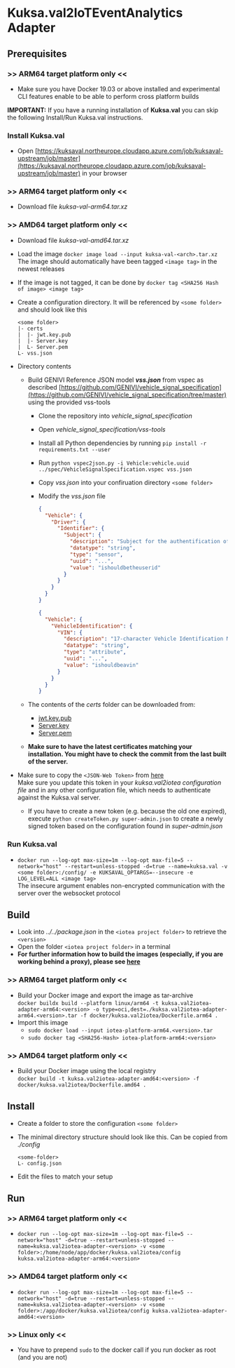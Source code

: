 <!---
  Copyright (c) 2021 Bosch.IO GmbH

  This Source Code Form is subject to the terms of the Mozilla Public
  License, v. 2.0. If a copy of the MPL was not distributed with this
  file, You can obtain one at https://mozilla.org/MPL/2.0/.

  SPDX-License-Identifier: MPL-2.0
-->

# Kuksa.val2IoTEventAnalytics Adapter

## Prerequisites

### >> ARM64 target platform only <<

- Make sure you have Docker 19.03 or above installed and experimental CLI features enable to be able to perform cross platform builds

__IMPORTANT:__ If you have a running installation of __Kuksa.val__ you can skip the following Install/Run Kuksa.val instructions.

### Install Kuksa.val

- Open [https://kuksaval.northeurope.cloudapp.azure.com/job/kuksaval-upstream/job/master](https://kuksaval.northeurope.cloudapp.azure.com/job/kuksaval-upstream/job/master) in your browser

### >> ARM64 target platform only <<

- Download file _kuksa-val-arm64.tar.xz_

### >> AMD64 target platform only <<

- Download file _kuksa-val-amd64.tar.xz_

- Load the image `docker image load --input kuksa-val-<arch>.tar.xz`<br>
  The image should automatically have been tagged `<image tag>` in the newest releases
- If the image is not tagged, it can be done by `docker tag <SHA256 Hash of image> <image tag>`

- Create a configuration directory. It will be referenced by `<some folder>` and should look like this

  ```code
  <some folder>
  |- certs
  |  |- jwt.key.pub
  |  |- Server.key
  |  L- Server.pem
  L- vss.json
  ```

- Directory contents
  - Build GENIVI Reference JSON model **_vss.json_** from vspec as described [https://github.com/GENIVI/vehicle_signal_specification](https://github.com/GENIVI/vehicle_signal_specification/tree/master) using the provided vss-tools
    - Clone the repository into _vehicle\_signal\_specification_
    - Open _vehicle\_signal\_specification/vss-tools_
    - Install all Python dependencies by running `pip install -r requirements.txt --user`
    - Run `python vspec2json.py -i Vehicle:vehicle.uuid ../spec/VehicleSignalSpecification.vspec vss.json`
    - Copy _vss.json_ into your confiruation directory `<some folder>`
    - Modify the _vss.json_ file

      ```json
      {
        "Vehicle": {
          "Driver": {
            "Identifier": {
              "Subject": {
                "description": "Subject for the authentification of the occupant. E.g. UserID 7331677",
                "datatype": "string",
                "type": "sensor",
                "uuid": "...",
                "value": "ishouldbetheuserid"                         // Add a default value for the Subject
              }
            }
          }
        }
      }

      {
        "Vehicle": {
          "VehicleIdentification": {
            "VIN": {
              "description": "17-character Vehicle Identification Number (VIN) as defined by ISO 3779",
              "datatype": "string",
              "type": "attribute",
              "uuid": "...",
              "value": "ishouldbeavin"                                // Add a default value for the VIN
            }
          }
        }
      }
      ```

  - The contents of the _certs_ folder can be downloaded from:
    - [jwt.key.pub](https://raw.githubusercontent.com/eclipse/kuksa.val/master/kuksa_certificates/jwt/jwt.key.pub)
    - [Server.key](https://raw.githubusercontent.com/eclipse/kuksa.val/master/kuksa_certificates/Server.key)
    - [Server.pem](https://raw.githubusercontent.com/eclipse/kuksa.val/master/kuksa_certificates/Server.pem)
  - __Make sure to have the latest certificates matching your installation. You might have to check the commit from the last built of the server.__

- Make sure to copy the `<JSON-Web Token>` from [here](https://github.com/eclipse/kuksa.val/blob/master/certificates/jwt/super-admin.json.token)<br>
  Make sure you update this token in your _kuksa.val2iotea configuration file_ and in any other configuration file, which needs to authenticate against the Kuksa.val server.
  - If you have to create a new token (e.g. because the old one expired), execute `python createToken.py super-admin.json` to create a newly signed token based on the configuration found in _super-admin.json_

### Run Kuksa.val

- `docker run --log-opt max-size=1m --log-opt max-file=5 --network="host" --restart=unless-stopped -d=true --name=kuksa.val -v <some folder>:/config/ -e KUKSAVAL_OPTARGS=--insecure -e LOG_LEVEL=ALL <image tag>`<br>
  The insecure argument enables non-encrypted communication with the server over the websocket protocol

## Build

- Look into _../../package.json_ in the `<iotea project folder>` to retrieve the `<version>`
- Open the folder `<iotea project folder>` in a terminal
- __For further information how to build the images (especially, if you are working behind a proxy), please see [here](../README.md)__

### >> ARM64 target platform only <<

- Build your Docker image and export the image as tar-archive<br>
  `docker buildx build --platform linux/arm64 -t kuksa.val2iotea-adapter-arm64:<version> -o type=oci,dest=./kuksa.val2iotea-adapter-arm64.<version>.tar -f docker/kuksa.val2iotea/Dockerfile.arm64 .`
- Import this image
  - `sudo docker load --input iotea-platform-arm64.<version>.tar`
  - `sudo docker tag <SHA256-Hash> iotea-platform-arm64:<version>`

### >> AMD64 target platform only <<

- Build your Docker image using the local registry<br>
  `docker build -t kuksa.val2iotea-adapter-amd64:<version> -f docker/kuksa.val2iotea/Dockerfile.amd64 .`

## Install

- Create a folder to store the configuration `<some folder>`
- The minimal directory structure should look like this. Can be copied from _./config_<br>

  ```code
  <some-folder>
  L- config.json
  ```

- Edit the files to match your setup

## Run

### >> ARM64 target platform only <<

- `docker run --log-opt max-size=1m --log-opt max-file=5 --network="host" -d=true --restart=unless-stopped --name=kuksa.val2iotea-adapter-<version> -v <some folder>:/home/node/app/docker/kuksa.val2iotea/config  kuksa.val2iotea-adapter-arm64:<version>`

### >> AMD64 target platform only <<

- `docker run --log-opt max-size=1m --log-opt max-file=5 --network="host" -d=true --restart=unless-stopped --name=kuksa.val2iotea-adapter-<version> -v <some folder>:/app/docker/kuksa.val2iotea/config kuksa.val2iotea-adapter-amd64:<version>`

### >> Linux only <<

- You have to prepend `sudo` to the docker call if you run docker as root (and you are not)
